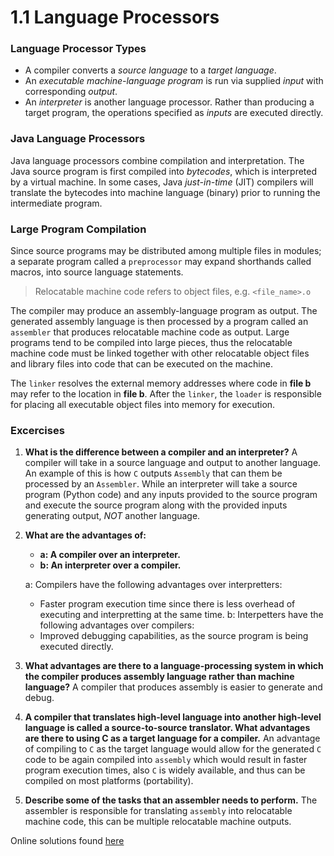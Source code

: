 # 1.1 Language Processors

### Language Processor Types

- A compiler converts a _source language_ to a _target language_.
- An _executable machine-language program_ is run via supplied _input_ with corresponding _output_.
- An _interpreter_ is another language processor. Rather than producing a target program, the operations specified as _inputs_ are executed directly.

### Java Language Processors

Java language processors combine compilation and interpretation. The Java source program is first compiled into *bytecodes*, which is interpreted by a virtual machine. In some cases, Java *just-in-time* (JIT) compilers will translate the bytecodes into machine language (binary) prior to running the intermediate program.

### Large Program Compilation

Since source programs may be distributed among multiple files in modules; a separate program called a `preprocessor` may expand shorthands called macros, into source language statements.

> Relocatable machine code refers to object files, e.g. `<file_name>.o`  

The compiler may produce an assembly-language program as output. The generated assembly language is then processed by a program called an `assembler` that produces relocatable machine code as output. Large programs tend to be compiled into large pieces, thus the relocatable machine code must be linked together with other relocatable object files and library files into code that can be executed on the machine.

The `linker` resolves the external memory addresses where code in **file b** may refer to the location in **file b**. After the `linker`, the `loader` is responsible for placing all executable object files into memory for execution.

### Excercises
1. **What is the difference between a compiler and an interpreter?**
	A compiler will take in a source language and output to another language. An example of this is how `C` outputs `Assembly` that can them be processed by an `Assembler`. While an interpreter will take a source program (Python code) and any inputs provided to the source program and execute the source program along with the provided inputs generating output, *NOT* another language.

 2. **What are the advantages of:**
	 - **a: A compiler over an interpreter.**
	 - **b: An interpreter over a compiler.**

	a: Compilers have the following advantages over interpretters:
	- Faster program execution time since there is less overhead of executing and interpretting at the same time.
	b: Interpetters have the following advantages over compilers:
	- Improved debugging capabilities, as the source program is being executed directly.

3. **What advantages are there to a language-processing system in which the compiler produces assembly language rather than machine language?**
	A compiler that produces assembly is easier to generate and debug.

4. **A compiler that translates high-level language into another high-level language is called a source-to-source translator. What advantages are there to using C as a target language for a compiler.**
	An advantage of compiling to `C` as the target language would allow for the generated `C` code to be again compiled into `assembly` which would result in faster program execution times, also `C` is widely available, and thus can be compiled on most platforms (portability).

5. **Describe some of the tasks that an assembler needs to perform.**
	The assembler is responsible for translating `assembly` into relocatable machine code, this can be multiple relocatable machine outputs.


Online solutions found [here](https://dragon-book.jcf94.com/book/ch01/1.1/1.1.html)